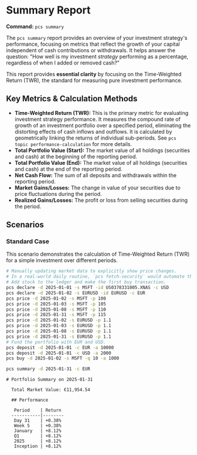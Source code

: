 # Summary Report

**Command:** `pcs summary`

The `pcs summary` report provides an overview of your investment strategy's performance, focusing on metrics that reflect the growth of your capital independent of cash contributions or withdrawals. It helps answer the question: "How well is my investment *strategy* performing as a percentage, regardless of when I added or removed cash?"

This report provides **essential clarity** by focusing on the Time-Weighted Return (TWR), the standard for measuring pure investment performance.

## Key Metrics & Calculation Methods

*   **Time-Weighted Return (TWR):** This is the primary metric for evaluating investment strategy performance. It measures the compound rate of growth of an investment portfolio over a specified period, eliminating the distorting effects of cash inflows and outflows. It is calculated by geometrically linking the returns of individual sub-periods. See `pcs topic performance-calculation` for more details.
*   **Total Portfolio Value (Start):** The market value of all holdings (securities and cash) at the beginning of the reporting period.
*   **Total Portfolio Value (End):** The market value of all holdings (securities and cash) at the end of the reporting period.
*   **Net Cash Flow:** The sum of all deposits and withdrawals within the reporting period.
*   **Market Gains/Losses:** The change in value of your securities due to price fluctuations during the period.
*   **Realized Gains/Losses:** The profit or loss from selling securities during the period.

## Scenarios

### Standard Case

This scenario demonstrates the calculation of Time-Weighted Return (TWR) for a simple investment over different periods.

```bash setup
# Manually updating market data to explicitly show price changes.
# In a real-world daily routine, `pcs fetch-security` would automate this.
# Add stock to the ledger and make the first buy transaction.
pcs declare -d 2025-01-01 -s MSFT -id US0378331005.XNAS -c USD
pcs declare -d 2025-01-02 -s EURUSD -id EURUSD -c EUR
pcs price -d 2025-01-02 -s MSFT -p 100
pcs price -d 2025-01-03 -s MSFT -p 105
pcs price -d 2025-01-08 -s MSFT -p 110
pcs price -d 2025-01-31 -s MSFT -p 115
pcs price -d 2025-01-02 -s EURUSD -p 1.1
pcs price -d 2025-01-03 -s EURUSD -p 1.1
pcs price -d 2025-01-08 -s EURUSD -p 1.1
pcs price -d 2025-01-31 -s EURUSD -p 1.1
# Fund the portfolio with EUR and USD.
pcs deposit -d 2025-01-01 -c EUR -a 10000
pcs deposit -d 2025-01-01 -c USD -a 2000
pcs buy -d 2025-01-02 -s MSFT -q 10 -a 1000
```

```bash run
pcs summary -d 2025-01-31 -c EUR
```

```console check
# Portfolio Summary on 2025-01-31
  
  Total Market Value: €11,954.54
  
  ## Performance
  
   Period    | Return 
  -----------|--------
   Day 31    | +0.38% 
   Week 5    | +0.38% 
   January   | +8.12% 
   Q1        | +8.12% 
   2025      | +8.12% 
   Inception | +8.12%
```
